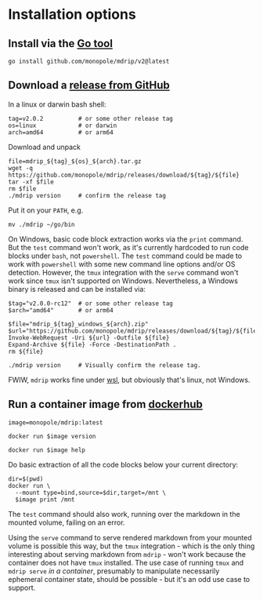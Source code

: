 # Installation options

[release from GitHub]: https://github.com/monopole/mdrip/releases
[Go tool]: https://golang.org/dl
[wsl]: https://learn.microsoft.com/en-us/windows/wsl

## Install via the [Go tool]

```
go install github.com/monopole/mdrip/v2@latest
```

## Download a [release from GitHub]

In a linux or darwin bash shell:
```
tag=v2.0.2          # or some other release tag
os=linux            # or darwin
arch=amd64          # or arm64
```
Download and unpack
```
file=mdrip_${tag}_${os}_${arch}.tar.gz
wget -q https://github.com/monopole/mdrip/releases/download/${tag}/${file}
tar -xf $file
rm $file
./mdrip version     # confirm the release tag
```
Put it on your `PATH`, e.g.
```
mv ./mdrip ~/go/bin
```

On Windows, basic code block extraction works via the `print` command.
But the `test` command won't work, as it's currently hardcoded to 
run code blocks under `bash`, not `powershell`. The `test` command could be
made to work with `powershell` with some new command line options and/or
OS detection. However, the `tmux` integration with the `serve` command won't
work since `tmux` isn't supported on Windows. Nevertheless, a Windows binary is
released and can be installed via:
```
$tag="v2.0.0-rc12"  # or some other release tag
$arch="amd64"       # or arm64

$file="mdrip_${tag}_windows_${arch}.zip"
$url="https://github.com/monopole/mdrip/releases/download/${tag}/${file}"
Invoke-WebRequest -Uri ${url} -Outfile ${file}
Expand-Archive ${file} -Force -DestinationPath .
rm ${file}

./mdrip version     # Visually confirm the release tag.
```
FWIW, `mdrip` works fine under [wsl], but obviously that's linux, not Windows.

[dockerhub]: https://hub.docker.com/repository/docker/monopole/mdrip/tags

## Run a container image from [dockerhub]

```
image=monopole/mdrip:latest
```
```
docker run $image version
```
```
docker run $image help
```

Do basic extraction of all the code blocks below your current directory:
```
dir=$(pwd)
docker run \
  --mount type=bind,source=$dir,target=/mnt \
  $image print /mnt
```

The `test` command should also work, running over the markdown
in the mounted volume, failing on an error.

Using the `serve` command to serve rendered markdown from your mounted 
volume is possible this way, but the `tmux` integration - which is the
only thing interesting about serving markdown from `mdrip` - won't work
because the container does not have `tmux` installed.
The use case of running `tmux` and `mdrip serve` _in a container_,
presumably to manipulate necessarily ephemeral container state,
should be possible - but it's an odd use case to support.
